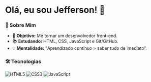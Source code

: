 # Olá, eu sou Jefferson! 👋  

### 🌱 Sobre Mim  
- 🎯 **Objetivo:** Me tornar um desenvolvedor front-end.  
- 📚 **Estudando:** HTML, CSS, JavaScript e Git/GitHub.  
- 💡 **Mentalidade:** "Aprendizado contínuo > saber tudo de imediato".  

### 🛠️ Tecnologias  
![HTML5](https://img.shields.io/badge/HTML5-E34F26?style=for-the-badge&logo=html5&logoColor=white)
![CSS3](https://img.shields.io/badge/CSS3-1572B6?style=for-the-badge&logo=css3&logoColor=white)
![JavaScript](https://img.shields.io/badge/JavaScript-F7DF1E?style=for-the-badge&logo=javascript&logoColor=black)




